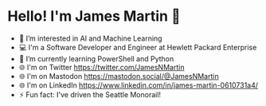 # Hello! I'm James Martin 👋

- 👀 I’m interested in AI and Machine Learning
- 💻 I'm a Software Developer and Engineer at Hewlett Packard Enterprise 
- 🌱 I’m currently learning PowerShell and Python
- 🌐 I'm on Twitter https://twitter.com/JamesNMartin
- 🌐 I'm on Mastodon <a rel="me" href="https://mastodon.social/@JamesNMartin">https://mastodon.social/@JamesNMartin</a>
- 🌐 I'm on LinkedIn https://www.linkedin.com/in/james-martin-0610731a4/
- ⚡ Fun fact: I've driven the Seattle Monorail!

<!---
JamesNMartin/JamesNMartin is a ✨ special ✨ repository because its `README.md` (this file) appears on your GitHub profile.
You can click the Preview link to take a look at your changes.
--->

